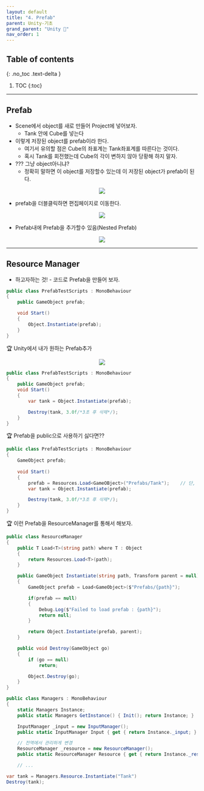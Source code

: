 ```yaml
---
layout: default
title: "4. Prefab"
parent: Unity-기초
grand_parent: "Unity 🎡"
nav_order: 1
---
```


## Table of contents
{: .no_toc .text-delta }

1. TOC
{:toc}

---

## Prefab

* Scene에서 object를 새로 만들어 Project에 넣어보자.
    * Tank 안에 Cube를 넣는다
* 이렇게 저장된 object를 prefab이라 한다.
    * 여기서 유의할 점은 Cube의 좌표계는 Tank좌표계를 따른다는 것이다.
    * 혹시 Tank를 회전했는데 Cube의 각이 변하지 않아 당황해 하지 말자.
* ??? 그냥 object아니냐?
    * 정확히 말하면 이 object를 저장할수 있는데 이 저장된 object가 prefab이 된다.

<p align="center">
  <img src="https://taehyungs-programming-blog.github.io/blog/assets/images/csharp/unity/unity-4-1.png"/>
</p>

* prefab을 더블클릭하면 편집페이지로 이동한다.

<p align="center">
  <img src="https://taehyungs-programming-blog.github.io/blog/assets/images/csharp/unity/unity-4-2.png"/>
</p>

* Prefab내에 Prefab을 추가할수 있음(Nested Prefab)

<p align="center">
  <img src="https://taehyungs-programming-blog.github.io/blog/assets/images/csharp/unity/unity-4-3.png"/>
</p>

---

## Resource Manager

* 하고자하는 것! - 코드로 Prefab을 만들어 보자.

```csharp
public class PrefabTestScripts : MonoBehaviour
{
    public GameObject prefab;

    void Start()
    {
        Object.Instantiate(prefab);
    }
}
```

🏆 Unity에서 내가 원하는 Prefab추가

<p align="center">
  <img src="https://taehyungs-programming-blog.github.io/blog/assets/images/csharp/unity/unity-4-4.png"/>
</p>

```csharp
public class PrefabTestScripts : MonoBehaviour
{
    public GameObject prefab;
    void Start()
    {
        var tank = Object.Instantiate(prefab);

        Destroy(tank, 3.0f/*3초 후 삭제*/);
    }
}
```

🏆 Prefab을 public으로 사용하기 싫다면??

```csharp
public class PrefabTestScripts : MonoBehaviour
{
    GameObject prefab;
    
    void Start()
    {
        prefab = Resources.Load<GameOBject>("Prefabs/Tank");    // 단, 경로는 Assests/Resources 아래 있어야함.
        var tank = Object.Instantiate(prefab);

        Destroy(tank, 3.0f/*3초 후 삭제*/);
    }
}
```

🏆 이런 Prefab을 ResourceManager를 통해서 해보자.

```csharp
public class ResourceManager
{
    public T Load<T>(string path) where T : Object
    {
        return Resources.Load<T>(path);
    }

    public GameObject Instantiate(string path, Transform parent = null)
    {
        GameObject prefab = Load<GameObject>($"Prefabs/{path}");

        if(prefab == null)
        {
            Debug.Log($"Failed to load prefab : {path}");
            return null;
        }

        return Object.Instantiate(prefab, parent);
    }

    public void Destroy(GameObject go)
    {
        if (go == null)
            return;

        Object.Destroy(go);
    }
}
```

```csharp
public class Managers : MonoBehaviour
{
    static Managers Instance;
    public static Managers GetInstance() { Init(); return Instance; }

    InputManager _input = new InputManager();
    public static InputManager Input { get { return Instance._input; } }

    // 전역에서 관리하게 변경
    ResourceManager _resource = new ResourceManager();
    public static ResourceManager Resource { get { return Instance._resource; } }

    // ...
```

```csharp
var tank = Managers.Resource.Instantiate("Tank")
Destroy(tank);
```